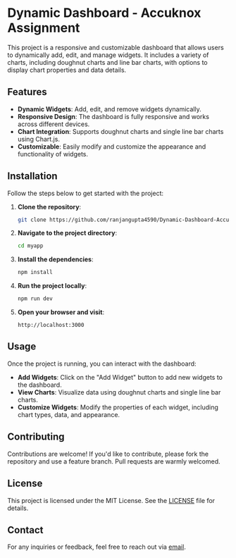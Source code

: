 # Dynamic Dashboard - Accuknox Assignment

This project is a responsive and customizable dashboard that allows users to dynamically add, edit, and manage widgets. It includes a variety of charts, including doughnut charts and line bar charts, with options to display chart properties and data details.

## Features

- **Dynamic Widgets**: Add, edit, and remove widgets dynamically.
- **Responsive Design**: The dashboard is fully responsive and works across different devices.
- **Chart Integration**: Supports doughnut charts and single line bar charts using Chart.js.
- **Customizable**: Easily modify and customize the appearance and functionality of widgets.

## Installation

Follow the steps below to get started with the project:

1. **Clone the repository**:

    ```bash
    git clone https://github.com/ranjangupta4590/Dynamic-Dashboard-Accuknox-Assignment.git
    ```

2. **Navigate to the project directory**:

    ```bash
    cd myapp
    ```

3. **Install the dependencies**:

    ```bash
    npm install
    ```

4. **Run the project locally**:

    ```bash
    npm run dev
    ```

5. **Open your browser and visit**:

    ```
    http://localhost:3000
    ```

## Usage

Once the project is running, you can interact with the dashboard:

- **Add Widgets**: Click on the "Add Widget" button to add new widgets to the dashboard.
- **View Charts**: Visualize data using doughnut charts and single line bar charts.
- **Customize Widgets**: Modify the properties of each widget, including chart types, data, and appearance.

## Contributing

Contributions are welcome! If you'd like to contribute, please fork the repository and use a feature branch. Pull requests are warmly welcomed.

## License

This project is licensed under the MIT License. See the [LICENSE](LICENSE) file for details.

## Contact

For any inquiries or feedback, feel free to reach out via [email](mailto:ranjangupta35558@gmail.com).
